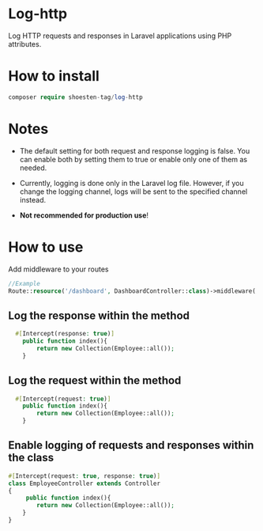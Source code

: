 # Log-http
Log HTTP requests and responses in Laravel applications using PHP attributes.


# How to install 
```php
composer require shoesten-tag/log-http
```
# Notes
* The default setting for both request and response logging is false. You can enable both by setting them to true or enable only one of them as needed.

* Currently, logging is done only in the Laravel log file. However, if you change the logging channel, logs will be sent to the specified channel instead.

* __Not recommended for production use__!

# How to use 

Add middleware to your routes


```php
//Example
Route::resource('/dashboard', DashboardController::class)->middleware('log-http');
```

## Log the response within the method
```php
  #[Intercept(response: true)]
    public function index(){
        return new Collection(Employee::all());
    }
```

## Log the request within the method
```php
  #[Intercept(request: true)]
    public function index(){
        return new Collection(Employee::all());
    }
```

## Enable logging of requests and responses within the class
```php
#[Intercept(request: true, response: true)]
class EmployeeController extends Controller
{
     public function index(){
        return new Collection(Employee::all());
    }
}



